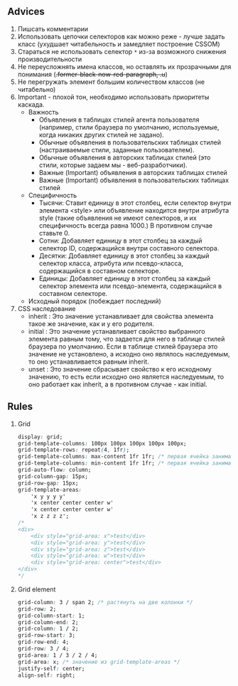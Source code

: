 ## Advices
1. Пишсать комментарии
2. Использовать цепочки селекторов как можно реже - лучше задать класс (ухудшает читабельность и замедляет построение CSSOM)
3. Стараться не использовать селектор `*` из-за возможного снижения производительности
4. Не переусложнять имена классов, но оставлять их прозрачными для понимания (~~.former-black-now-red-paragraph, .u~~)
5. Не перегружать элемент большим количеством классов (не читабельно)
6. Important - плохой тон, необходимо использовать приоритеты каскада.
    * Важность
        * Объявления в таблицах стилей агента пользователя (например, стили браузера по умолчанию, используемые, когда никаких других стилей не задано).
        * Oбычные объявления в пользовательских таблицах стилей (настраиваемые стили, заданные пользователем).
        * Обычные объявления в авторских таблицах стилей (это стили, которые задаем мы - веб-разработчики).
        * Важные (Important) объявления в авторских таблицах стилей
        * Важные (Important) объявления в пользовательских таблицах стилей
    * Специфичность
        * Тысячи: Ставит единицу в этот столбец, если селектор внутри элемента \<style\> или объявление находится внутри атрибута style (такие объявления не имеют селекторов, и их специфичность всегда равна 1000.) В противном случае ставьте 0.
        * Сотни: Добавляет единицу в этот столбец за каждый селектор ID, содержащийся внутри составного селектора.
        * Десятки: Добавляет единицу в этот столбец за каждый селектор класса, атрибута или псевдо-класса, содержащийся в составном селекторе.
        * Единицы: Добавляет единицу в этот столбец за каждый селектор элемента или псевдо-элемента, содержащийся в составном селекторе.
    * Исходный порядок (побеждает последний)
7. CSS наследование
    * inherit : Это значение устанавливает для свойства элемента такое же значение, как и у его родителя.
    * initial : Это значение устанавливает свойство выбранного элемента равным тому, что задается для него в таблице стилей браузера по умолчанию. Если в таблице стилей браузера это значение не установлено, а исходно оно являлось наследуемым, то оно устанавливается равным inherit.
    * unset : Это значение сбрасывает свойство к его исходному значению, то есть если исходно оно является наследуемым, то оно работает как inherit, а в противном случае - как initial.

## Rules
1. Grid
    ```css
    display: grid;
    grid-template-columns: 100px 100px 100px 100px 100px;
    grid-template-rows: repeat(4, 1fr); 
    grid-template-columns: max-content 1fr 1fr; /* первая ячейка занимает сколько нужно ей места */
    grid-template-columns: min-content 1fr 1fr; /* первая ячейка занимает насколько можно мало места (слова переносятся на новую строку) */
    grid-auto-flow: column;
    grid-column-gap: 15px; 
    grid-row-gap: 15px;
    grid-template-areas:
        'x y y y y'
        'x center center center w'
        'x center center center w'
        'x z z z z';
    /*
    <div>
        <div style="grid-area: x">test</div>
        <div style="grid-area: y">test</div>
        <div style="grid-area: z">test</div>
        <div style="grid-area: w">test</div>
        <div style="grid-area: center">test</div>
    </div>
    */
    ```
2. Grid element
    ```css
    grid-column: 3 / span 2; /* растянуть на две колонки */
    grid-row: 2;
    grid-column-start: 1;
    grid-column-end: 2;
    grid-column: 1 / 2;
    grid-row-start: 3;
    grid-row-end: 4;
    grid-row: 3 / 4;
    grid-area: 1 / 3 / 2 / 4;
    grid-area: x; /* значение из grid-template-areas */
    justify-self: center;
    align-self: right;
    ```